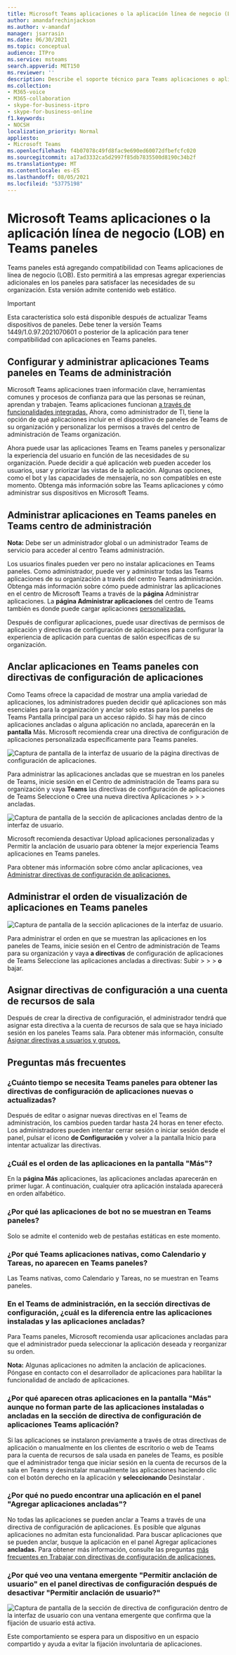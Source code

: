 ```yaml
---
title: Microsoft Teams aplicaciones o la aplicación línea de negocio (LOB) en Teams paneles
author: amandafrechinjackson
ms.author: v-amandaf
manager: jsarrasin
ms.date: 06/30/2021
ms.topic: conceptual
audience: ITPro
ms.service: msteams
search.appverid: MET150
ms.reviewer: ''
description: Describe el soporte técnico para Teams aplicaciones o aplicaciones LOB.
ms.collection:
- M365-voice
- M365-collaboration
- skype-for-business-itpro
- skype-for-business-online
f1.keywords:
- NOCSH
localization_priority: Normal
appliesto:
- Microsoft Teams
ms.openlocfilehash: f4b07078c49fd8fac9e690ed60072dfbefcfc020
ms.sourcegitcommit: a17ad3332ca5d2997f85db7835500d8190c34b2f
ms.translationtype: MT
ms.contentlocale: es-ES
ms.lasthandoff: 08/05/2021
ms.locfileid: "53775198"
---
```

# <a name="microsoft-teams-appsline-of-business-lob-app-support-on-teams-panels"></a>Microsoft Teams aplicaciones o la aplicación línea de negocio (LOB) en Teams paneles

Teams paneles está agregando compatibilidad con Teams aplicaciones de línea de negocio (LOB). Esto permitirá a las empresas agregar experiencias adicionales en los paneles para satisfacer las necesidades de su organización. Esta versión admite contenido web estático.

> [!IMPORTANT]
> Esta característica solo está disponible después de actualizar Teams dispositivos de paneles. Debe tener la versión Teams 1449/1.0.97.2021070601 o posterior de la aplicación para tener compatibilidad con aplicaciones en Teams paneles.

## <a name="set-up-and-manage-teams-panels-apps-in-teams-admin-center"></a>Configurar y administrar aplicaciones Teams paneles en Teams de administración 

Microsoft Teams aplicaciones traen información clave, herramientas comunes y procesos de confianza para que las personas se reúnan, aprendan y trabajen. Teams aplicaciones funcionan [a través de funcionalidades integradas.](/platform/concepts/capabilities-overview) Ahora, como administrador de TI, tiene la opción de qué aplicaciones incluir en el dispositivo de paneles de Teams de su organización y personalizar los permisos a través del centro de administración de Teams organización.

Ahora puede usar las aplicaciones Teams en Teams paneles y personalizar la experiencia del usuario en función de las necesidades de su organización. Puede decidir a qué aplicación web pueden acceder los usuarios, usar y priorizar las vistas de la aplicación. Algunas opciones, como el bot y las capacidades de mensajería, no son compatibles en este momento. Obtenga más información sobre las Teams aplicaciones y cómo administrar sus dispositivos en Microsoft Teams.

## <a name="manage-apps-on-teams-panels-in-teams-admin-center"></a>Administrar aplicaciones en Teams paneles en Teams centro de administración

**Nota:** Debe ser un administrador global o un administrador Teams de servicio para acceder al centro Teams administración.

Los usuarios finales pueden ver pero no instalar aplicaciones en Teams paneles. Como administrador, puede ver y administrar todas las Teams aplicaciones de su organización a través del centro Teams administración. Obtenga más información sobre cómo puede administrar las aplicaciones en el centro de Microsoft Teams a través de la **página** Administrar aplicaciones. La **página Administrar aplicaciones** del centro de Teams también es donde puede cargar aplicaciones [personalizadas.](/manage-apps#publish-a-custom-app-to-your-organizations-app-store)

Después de configurar aplicaciones, [](/teams-app-permission-policies) puede usar [](/teams-app-setup-policies) directivas de permisos de aplicación y directivas de configuración de aplicaciones para configurar la experiencia de aplicación para cuentas de salón específicas de su organización.

## <a name="pin-apps-on-teams-panels-with-app-setup-policies"></a>Anclar aplicaciones en Teams paneles con directivas de configuración de aplicaciones

Como Teams ofrece la capacidad de mostrar una amplia variedad de aplicaciones, los administradores pueden decidir qué aplicaciones son más  esenciales para la organización y anclar solo estas para los paneles de Teams Pantalla principal para un acceso rápido. Si hay más de cinco aplicaciones ancladas o alguna aplicación no anclada, aparecerán en la **pantalla** Más. Microsoft recomienda crear una directiva de configuración de aplicaciones personalizada específicamente para Teams paneles.

![Captura de pantalla de la interfaz de usuario de la página directivas de configuración de aplicaciones.](media/appsetup1.png) 

Para administrar las aplicaciones ancladas que se muestran en los paneles de Teams, inicie sesión en el Centro de administración de Teams para su organización y vaya **Teams** las directivas de configuración de aplicaciones de Teams Seleccione o Cree una nueva directiva Aplicaciones \>  \>  \> ancladas.

![Captura de pantalla de la sección de aplicaciones ancladas dentro de la interfaz de usuario.](media/appsetup2.png) 

Microsoft recomienda desactivar  Upload aplicaciones personalizadas  y Permitir la anclación de usuario para obtener la mejor experiencia Teams aplicaciones en Teams paneles.

Para obtener más información sobre cómo anclar aplicaciones, vea [Administrar directivas de configuración de aplicaciones.](/teams-app-setup-policies)

## <a name="manage-apps-display-order-in-teams-panels"></a>Administrar el orden de visualización de aplicaciones en Teams paneles 

![Captura de pantalla de la sección aplicaciones de la interfaz de usuario.](media/appsetup3.png) 

Para administrar el orden en que se muestran las aplicaciones en los paneles de Teams, inicie sesión en el Centro de administración de Teams para su organización y vaya **a directivas** de configuración de aplicaciones de Teams Seleccione las aplicaciones ancladas a directivas: Subir \>  \>  \>  **o** bajar.

## <a name="assigning-setup-policies-to-a-room-resource-account"></a>Asignar directivas de configuración a una cuenta de recursos de sala

Después de crear la directiva de configuración, el administrador tendrá que asignar esta directiva a la cuenta de recursos de sala que se haya iniciado sesión en los paneles Teams sala. Para obtener más información, consulte [Asignar directivas a usuarios y grupos.](/assign-policies-users-and-groups)

## <a name="faq"></a>Preguntas más frecuentes

### <a name="how-long-does-it-take-for-teams-panels-to-get-the-new-or-updated-app-setup-policies"></a>¿Cuánto tiempo se necesita Teams paneles para obtener las directivas de configuración de aplicaciones nuevas o actualizadas?

Después de editar o asignar nuevas directivas en el Teams de administración, los cambios pueden tardar hasta 24 horas en tener efecto. Los administradores pueden intentar cerrar sesión o iniciar sesión desde el panel, pulsar el  icono **de Configuración** y volver a la pantalla Inicio para intentar actualizar las directivas.

### <a name="what-is-the-ordering-of-the-apps-on-the-more-screen"></a>¿Cuál es el orden de las aplicaciones en la pantalla "Más"?

En la **página Más** aplicaciones, las aplicaciones ancladas aparecerán en primer lugar. A continuación, cualquier otra aplicación instalada aparecerá en orden alfabético.

### <a name="why-are-bot-apps-not-showing-up-on-teams-panels"></a>¿Por qué las aplicaciones de bot no se muestran en Teams paneles?

Solo se admite el contenido web de pestañas estáticas en este momento.

### <a name="why-are-native-teams-apps-such-as-calendar-and-tasks-not-appearing-on-teams-panels"></a>¿Por qué Teams aplicaciones nativas, como Calendario y Tareas, no aparecen en Teams paneles?

Las Teams nativas, como Calendario y Tareas, no se muestran en Teams paneles.

### <a name="in-the-teams-admin-center-under-the-setup-policies-section-what-is-the-difference-between-installed-apps-and-pinned-apps"></a>En el Teams de administración, en la sección directivas de configuración, ¿cuál es la diferencia entre las aplicaciones instaladas y las aplicaciones ancladas?

Para Teams paneles, Microsoft recomienda usar aplicaciones ancladas para que el administrador pueda seleccionar la aplicación deseada y reorganizar su orden.

**Nota:** Algunas aplicaciones no admiten la anclación de aplicaciones. Póngase en contacto con el desarrollador de aplicaciones para habilitar la funcionalidad de anclado de aplicaciones.

### <a name="why-are-other-apps-appearing-in-the-more-screen-even-though-they-are-not-part-of-the-installed-or-pinned-apps-in-the-teams-app-setup-policy-section"></a>¿Por qué aparecen otras aplicaciones en la pantalla "Más" aunque no forman parte de las aplicaciones instaladas o ancladas en la sección de directiva de configuración de aplicaciones Teams aplicación?

Si las aplicaciones se instalaron previamente a través de otras directivas de aplicación o manualmente en los clientes de escritorio o web de Teams para la cuenta de recursos de sala usada en paneles de Teams, es posible que el administrador tenga que iniciar sesión en la cuenta de recursos de la sala en Teams y desinstalar manualmente las aplicaciones haciendo clic con el botón derecho en la aplicación y **seleccionando** Desinstalar .

### <a name="why-cant-i-find-an-app-in-the-add-pinned-apps-pane"></a>¿Por qué no puedo encontrar una aplicación en el panel "Agregar aplicaciones ancladas"?

No todas las aplicaciones se pueden anclar a Teams a través de una directiva de configuración de aplicaciones. Es posible que algunas aplicaciones no admitan esta funcionalidad. Para buscar aplicaciones que se pueden anclar, busque la aplicación en el panel Agregar aplicaciones **ancladas.** Para obtener más información, consulte las preguntas [más frecuentes en Trabajar con directivas de configuración de aplicaciones.](/teams-app-setup-policies#why-cant-i-find-an-app-in-the-add-pinned-apps-pane)

### <a name="why-am-i-seeing-an-allow-user-pinning-pop-up-in-the-setup-policies-panel-after-i-turn-off-allow-user-pinning"></a>¿Por qué veo una ventana emergente "Permitir anclación de usuario" en el panel directivas de configuración después de desactivar "Permitir anclación de usuario?"

![Captura de pantalla de la sección de directiva de configuración dentro de la interfaz de usuario con una ventana emergente que confirma que la fijación de usuario está activa.](media/appsetup4.png) 

Este comportamiento se espera para un dispositivo en un espacio compartido y ayuda a evitar la fijación involuntaria de aplicaciones.
